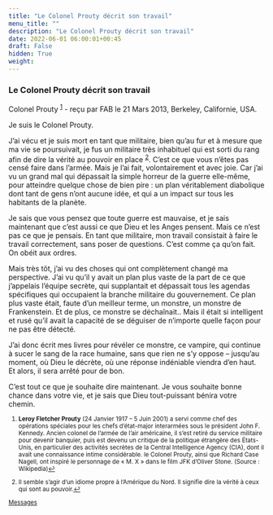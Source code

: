 ```yaml
---
title: "Le Colonel Prouty décrit son travail"
menu_title: ""
description: "Le Colonel Prouty décrit son travail"
date: 2022-06-01 06:00:01+00:45
draft: False
hidden: True
weight:
---
```

### Le Colonel Prouty décrit son travail

Colonel Prouty <sup id="a1">[1](#f1)</sup> - reçu par FAB le 21 Mars 2013, Berkeley, Californie, USA.

Je suis le Colonel Prouty.

J’ai vécu et je suis mort en tant que militaire, bien qu’au fur et à mesure que ma vie se poursuivait, je fus un militaire très inhabituel qui est sorti du rang afin de dire la vérité au pouvoir en place <sup id="a2">[2](#f2)</sup>. C’est ce que vous n’êtes pas censé faire dans l’armée. Mais je l’ai fait, volontairement et avec joie. Car j’ai vu un grand mal qui dépassait la simple horreur de la guerre elle-même, pour atteindre quelque chose de bien pire : un plan véritablement diabolique dont tant de gens n’ont aucune idée, et qui a un impact sur tous les habitants de la planète.

Je sais que vous pensez que toute guerre est mauvaise, et je sais maintenant que c’est aussi ce que Dieu et les Anges pensent. Mais ce n’est pas ce que je pensais. En tant que militaire, mon travail consistait à faire le travail correctement, sans poser de questions. C’est comme ça qu’on fait. On obéit aux ordres.

Mais très tôt, j’ai vu des choses qui ont complètement changé ma perspective. J’ai vu qu’il y avait un plan plus vaste de la part de ce que j’appelais l’équipe secrète, qui supplantait et dépassait tous les agendas spécifiques qui occupaient la branche militaire du gouvernement. Ce plan plus vaste était, faute d’un meilleur terme, un monstre, un monstre de Frankenstein. Et de plus, ce monstre se déchaînait.. Mais il était si intelligent et rusé qu’il avait la capacité de se déguiser de n’importe quelle façon pour ne pas être détecté.

J’ai donc écrit mes livres pour révéler ce monstre, ce vampire, qui continue à sucer le sang de la race humaine, sans que rien ne s’y oppose – jusqu’au moment, où Dieu le décrète, où une réponse indéniable viendra d’en haut. Et alors, il sera arrêté pour de bon.

C’est tout ce que je souhaite dire maintenant. Je vous souhaite bonne chance dans votre vie, et je sais que Dieu tout-puissant bénira votre chemin.
<small>

1. <large id="f1"> **Leroy Fletcher Prouty** (24 Janvier 1917 – 5 Juin 2001) a servi comme chef des opérations spéciales pour les chefs d’état-major interarmées sous le président John F. Kennedy. Ancien colonel de l’armée de l’air américaine, il s’est retiré du service militaire pour devenir banquier, puis est devenu un critique de la politique étrangère des États-Unis, en particulier des activités secrètes de la Central Intelligence Agency (CIA), dont il avait une connaissance intime considérable. le Colonel Prouty, ainsi que Richard Case Nagell, ont inspiré le personnage de « M. X » dans le film JFK d’Oliver Stone. (Source : Wikipedia)[↩](#a1)

2. <large id="f2"> Il semble s’agir d’un idiome propre à l’Amérique du Nord. Il signifie dire la vérité à ceux qui sont au pouvoir.[↩](#a2)

[Messages](/fr-contemporary-messages/fr-contemporary-messages-by-date-order/fr-contemporary-messages-2013)
